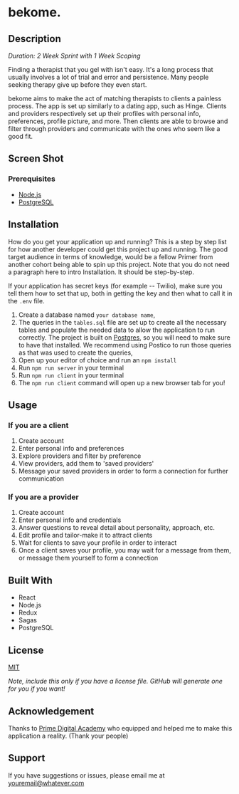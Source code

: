 # bekome.

## Description

_Duration: 2 Week Sprint with 1 Week Scoping_

Finding a therapist that you gel with isn't easy. It's a long process that usually involves a lot of trial and error and persistence. Many people seeking therapy give up before they even start.

bekome aims to make the act of matching therapists to clients a painless process. The app is set up similarly to a dating app, such as Hinge. Clients and providers respectively set up their profiles with personal info, preferences, profile picture, and more. Then clients are able to browse and filter through providers and communicate with the ones who seem like a good fit.

## Screen Shot


### Prerequisites

- [Node.js](https://nodejs.org/en/)
- [PostgreSQL](https://www.postgresql.org/)

## Installation

How do you get your application up and running? This is a step by step list for how another developer could get this project up and running. The good target audience in terms of knowledge, would be a fellow Primer from another cohort being able to spin up this project. Note that you do not need a paragraph here to intro Installation. It should be step-by-step.

If your application has secret keys (for example --  Twilio), make sure you tell them how to set that up, both in getting the key and then what to call it in the `.env` file.

1. Create a database named `your database name`,
2. The queries in the `tables.sql` file are set up to create all the necessary tables and populate the needed data to allow the application to run correctly. The project is built on [Postgres](https://www.postgresql.org/download/), so you will need to make sure to have that installed. We recommend using Postico to run those queries as that was used to create the queries, 
3. Open up your editor of choice and run an `npm install`
4. Run `npm run server` in your terminal
5. Run `npm run client` in your terminal
6. The `npm run client` command will open up a new browser tab for you!

## Usage

### If you are a client
1. Create account
2. Enter personal info and preferences
3. Explore providers and filter by preference
4. View providers, add them to 'saved providers'
5. Message your saved providers in order to form a connection for further communication

### If you are a provider
1. Create account
2. Enter personal info and credentials
3. Answer questions to reveal detail about personality, approach, etc.
4. Edit profile and tailor-make it to attract clients
5. Wait for clients to save your profile in order to interact
6. Once a client saves your profile, you may wait for a message from them, or message them yourself to form a connection


## Built With

- React
- Node.js
- Redux
- Sagas
- PostgreSQL


## License
[MIT](https://choosealicense.com/licenses/mit/)

_Note, include this only if you have a license file. GitHub will generate one for you if you want!_

## Acknowledgement
Thanks to [Prime Digital Academy](www.primeacademy.io) who equipped and helped me to make this application a reality. (Thank your people)

## Support
If you have suggestions or issues, please email me at [youremail@whatever.com](www.google.com)
